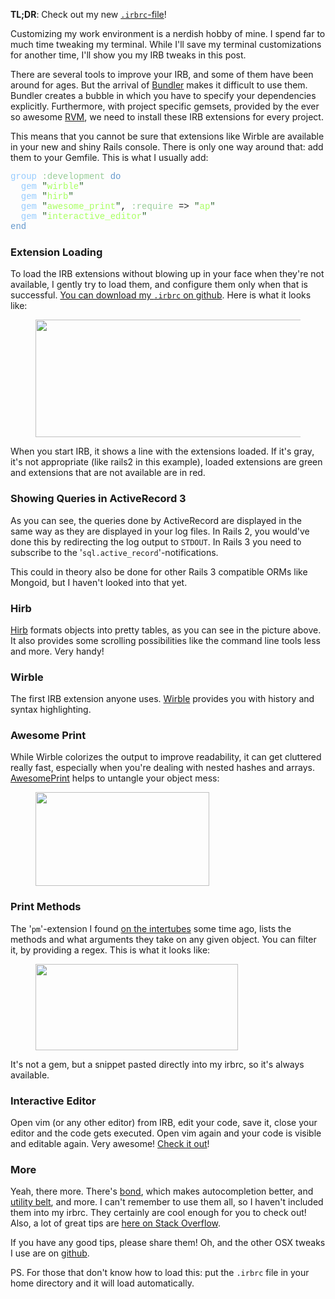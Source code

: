 **TL;DR**: Check out my new [`.irbrc`-file](http://github.com/iain/osx_settings/blob/master/.irbrc)!

Customizing my work environment is a nerdish hobby of mine. I spend far to much time tweaking my terminal. While I'll save my terminal customizations for another time, I'll show you my IRB tweaks in this post.

There are several tools to improve your IRB, and some of them have been around for ages. But the arrival of [Bundler](http://gembundler.com/) makes it difficult to use them. Bundler creates a bubble in which you have to specify your dependencies explicitly. Furthermore, with project specific gemsets, provided by the ever so awesome [RVM](http://rvm.beginrescueend.com/), we need to install these IRB extensions for every project.

This means that you cannot be sure that extensions like Wirble are available in your new and shiny Rails console. There is only one way around that: add them to your Gemfile. This is what I usually add:

<pre class="ir_black"><!-- you're looking at ir_black colorscheme exported by macvim, I don't write my HTML like this AT ALL, seriously!  But, why in FSM's name are you reading my source? --><font face="Monaco, Courier new, monospace"><font color="#96cbfe">group</font>&nbsp;<font color="#99cc99">:development</font>&nbsp;<font color="#6699cc">do</font>
&nbsp;&nbsp;<font color="#96cbfe">gem</font>&nbsp;<font color="#336633">&quot;</font><font color="#a8ff60">wirble</font><font color="#336633">&quot;</font>
&nbsp;&nbsp;<font color="#96cbfe">gem</font>&nbsp;<font color="#336633">&quot;</font><font color="#a8ff60">hirb</font><font color="#336633">&quot;</font>
&nbsp;&nbsp;<font color="#96cbfe">gem</font>&nbsp;<font color="#336633">&quot;</font><font color="#a8ff60">awesome_print</font><font color="#336633">&quot;</font>, <font color="#99cc99">:require</font>&nbsp;=&gt; <font color="#336633">&quot;</font><font color="#a8ff60">ap</font><font color="#336633">&quot;</font>
&nbsp;&nbsp;<font color="#96cbfe">gem</font>&nbsp;<font color="#336633">&quot;</font><font color="#a8ff60">interactive_editor</font><font color="#336633">&quot;</font>
<font color="#6699cc">end</font></font></pre>

### Extension Loading

To load the IRB extensions without blowing up in your face when they're not available, I gently try to load them, and configure them only when that is successful. [You can download my `.irbrc` on github](http://github.com/iain/osx_settings/blob/master/.irbrc). Here is what it looks like:

<figure class="ir_black"><img src="/irb.png" alt="" title="irb" width="737" height="188"></figure>

When you start IRB, it shows a line with the extensions loaded. If it's gray, it's not appropriate (like rails2 in this example), loaded extensions are green and extensions that are not available are in red.

### Showing Queries in ActiveRecord 3

As you can see, the queries done by ActiveRecord are displayed in the same way as they are displayed in your log files. In Rails 2, you would've done this by redirecting the log output to `STDOUT`. In Rails 3 you need to subscribe to the '`sql.active_record`'-notifications.

This could in theory also be done for other Rails 3 compatible ORMs like Mongoid, but I haven't looked into that yet.

### Hirb

[Hirb](http://tagaholic.me/hirb/) formats objects into pretty tables, as you can see in the picture above. It also provides some scrolling possibilities like the command line tools less and more. Very handy!

### Wirble

The first IRB extension anyone uses. [Wirble](http://pablotron.org/software/wirble/) provides you with history and syntax highlighting.

### Awesome Print

While Wirble colorizes the output to improve readability, it can get cluttered really fast, especially when you're dealing with nested hashes and arrays. [AwesomePrint](http://github.com/michaeldv/awesome_print) helps to untangle your object mess:

<figure class="ir_black"><img src="/awesomeprint.png" alt="" title="awesomeprint" width="278" height="150"></figure>

### Print Methods

The '`pm`'-extension I found [on the intertubes](http://snippets.dzone.com/posts/show/2916) some time ago, lists the methods and what arguments they take on any given object. You can filter it, by providing a regex. This is what it looks like:

<figure class="ir_black"><img src="/pm.png" alt="" title="pm" width="324" height="138"></figure>

It's not a gem, but a snippet pasted directly into my irbrc, so it's always available.

### Interactive Editor

Open vim (or any other editor) from IRB, edit your code, save it, close your editor and the code gets executed. Open vim again and your code is visible and editable again. Very awesome! [Check it out](http://github.com/jberkel/interactive_editor)!

### More

Yeah, there more. There's [bond](http://tagaholic.me/2009/07/16/bond-from-irb-with-completion-love.html), which makes autocompletion better, and [utility belt](http://utilitybelt.rubyforge.org/), and more. I can't remember to use them all, so I haven't included them into my irbrc. They certainly are cool enough for you to check out! Also, a lot of great tips are [here on Stack Overflow](http://stackoverflow.com/questions/123494/whats-your-favourite-irb-trick).

If you have any good tips, please share them! Oh, and the other OSX tweaks I use are on [github](http://github.com/iain/osx_settings).

PS. For those that don't know how to load this: put the `.irbrc` file in your home directory and it will load automatically.
